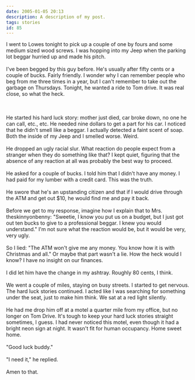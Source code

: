 ```yaml
---
date: 2005-01-05 20:13
description: A description of my post.
tags: stories
id: 85
---
```

I went to Lowes tonight to pick up a couple of one by fours and some medium sized wood screws.  I was hopping into my Jeep when the parking lot beggar hurried up and made his pitch.<br />
<br />
I've been begged by this guy before.  He's usually after fifty cents or a couple of bucks.  Fairly friendly.  I wonder why I can remember people who beg from me three times in a year, but I can't remember to take out the garbage on Thursdays.  Tonight, he wanted a ride to Tom drive.  It was real close, so what the heck.
<!--more--><br /><br />He started his hard luck story:  mother just died, car broke down, no one he can call, etc., etc.  He needed nine dollars to get a part for his car.  I noticed that he didn't smell like a beggar.  I actually detected a faint scent of soap.  Both the inside of my Jeep and I smelled worse.  Weird.<br />
<br />
He dropped an ugly racial slur.  What reaction do people expect from a stranger when they do something like that?  I kept quiet, figuring that the absence of any reaction at all was probably the best way to proceed.<br />
<br />
He asked for a couple of bucks.  I told him that I didn't have any money.  I had paid for my lumber with a credit card.  This was the truth.<br />
<br />
He swore that he's an upstanding citizen and that if I would drive through the ATM and get out $10, he would find me and pay it back.<br />
<br />
Before we get to my response, imagine how I explain that to Mrs. theskinnyonbenny:  "Sweetie, I know you put us on a budget, but I just got out ten bucks to give to a professional beggar.  I knew you would understand."  I'm not sure what the reaction would be, but it would be very, very ugly.<br />
<br />
So I lied:  "The ATM won't give me any money.  You know how it is with Christmas and all."  Or maybe that part wasn't a lie.  How the heck would I know?  I have no insight on our finances.  <br />
<br />
I did let him have the change in my ashtray.  Roughly 80 cents, I think.<br />
<br />
We went a couple of miles, staying on busy streets.  I started to get nervous.  The hard luck stories continued.  I acted like I was searching for something under the seat, just to make him think.  We sat at a red light silently.<br />
<br />
He had me drop him off at a motel a quarter mile from my office, but no longer on Tom Drive.  It's tough to keep your hard luck stories straight sometimes, I guess. I had never noticed this motel, even though it had a bright neon sign at night.  It wasn't fit for human occupancy.  Home sweet home.<br />
<br />
"Good luck buddy."<br />
<br />
"I need it," he replied.<br />
<br />
Amen to that.<br />
<br />


